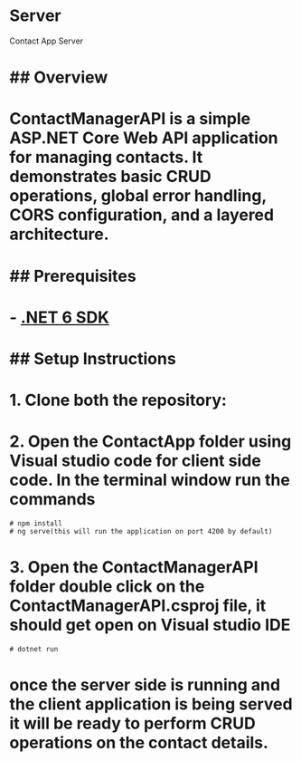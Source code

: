 # Server
Contact App Server
#

# ## Overview
# ContactManagerAPI is a simple ASP.NET Core Web API application for managing contacts. It demonstrates basic CRUD operations, global error handling, CORS configuration, and a layered architecture.

# ## Prerequisites
# - [.NET 6 SDK](https://dotnet.microsoft.com/download/dotnet/6.0)

# ## Setup Instructions

# 1. **Clone both the repository:** 
   
# 2. Open the ContactApp folder using Visual studio code for client side code. In the terminal window run the commands
	# npm install
	# ng serve(this will run the application on port 4200 by default)

# 3. Open the ContactManagerAPI folder double click on the ContactManagerAPI.csproj file, it should get open on Visual studio IDE
	# dotnet run
	
# once the server side is running and the client application is being served it will be ready to perform CRUD operations on the contact details.


